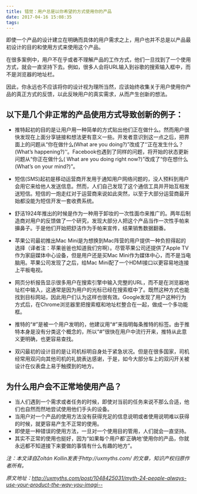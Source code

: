 ```yaml
---
title: 错觉：用户总是以你希望的方式使用你的产品
date: 2017-04-16 15:08:35
tags:
---
```




即使一个产品的设计建立在明确而具体的用户需求之上，用户也并不总是以产品最初设计的目的和使用方式来使用这个产品。

在很多案例中，用户不在乎或者不理解产品的工作方式，他们一旦找到了一个使用方式，就会一直坚持下去。例如，很多人会将URL输入到谷歌的搜索输入框中，而不是浏览器的地址栏。

<!--more-->

因此，你永远也不应该将你的设计视为理所当然，应该始终收集关于用户使用你产品的真正方式的反馈，以此反映用户的真实需求，从而产生创新的想法。

## 以下是几个非正常的产品使用方式导致创新的例子：

- 推特起初的目的是让用户用一种简单的方式贴出他们正在做什么。然而用户很快发现在上面分享链接和想法更有意义一些。开发者意识到这一点之后，把界面上的问题从“你在做什么(What are you doing?)”改成了‘‘正在发生什么？(What’s happening?)’‘。Facebook也遇到了同样的问题，将开始的状态更新问题从“你正在做什么( What are you doing right now?)”改成了“你在想什么(What’s on your mind?)”。


- 短信(SMS)起初是移动运营商开发用于通知用户网络问题的，没人预料到用户会用它来给他人发送信息。然而，人们自己发现了这个通信工具并开始互相发送短信。短信的一炮走红对于运营商来说如此突然，以至于大部分运营商最开始都没能为短信开发一套收费系统。
- 舒洁1924年推出的时候是作为一种用于卸妆的一次性面巾来推广的。两年后制造商对用户的反馈做了一个研究，发现大部分人把这个产品当作一次性手帕来擤鼻子。于是他们开始把舒洁作为手帕来宣传，结果销售数据翻番。
- 苹果公司最初推出Mac Mini是为想换到Mac阵营的用户提供一种负担得起的选择（译者注：苹果爸爸也知道我们穷啊）。尽管苹果公司还提供了Apple TV作为家庭媒体中心设备，但是用户还是买Mac Mini作为媒体中心，而不是当电脑用。苹果公司发现了之后，给Mac Mini配了一个HDMI接口以更容易地连接上平板电视。
- 网页分析报告显示很多用户在搜索引擎中输入完整的URL，而不是在浏览器地址栏中输入，这通常是因为用户的光标已经在搜索框中了。既然这种方式也能找到目标网站，因此用户们认为这样也很有效。Google发现了用户这种行为方式后，在Chrome浏览器里把搜索框和地址栏整合在一起，做成一个多功能框。
- 推特的“#”是被一个用户发明的，他建议用“#”来指明每条推特的标签。由于推特本身是没有分类这个概念的，所以“#”很快在用户中流行开来，推特从此意义更明确，也更容易查找。
- 双闪最初的设计目的是让司机标明自身处于紧急状况。但是在很多国家，司机经常用双闪向其他司机的礼貌表达感谢，于是，如今大部分车上的双闪开关被设计在仪表盘上易于触摸到的地方。

## 为什么用户会不正常地使用产品？

- 当人们遇到一个需求或者任务的时候，即使对当前的任务来说不那么合适，他们也自然而然地尝试使用他们手头的设备。
- 当用户对一个产品的使用方法没有获得充足的信息说明或者使用说明难以获得的时候，就更容易产生不正常的使用。
- 即使是一种错误的使用方法，一旦对一个使用目的管用，人们就会一直坚持。
- 其实不正常的使用也挺好，因为“如果每个用户都’正确地‘使用你的产品，你就永远都不知道接下来要做的事情有什么有趣的地方”。

*注：本文译自Zoltán Kollin发表于http://uxmyths.com/ 的文章，知识产权归原作者所有。*

*原文地址：http://uxmyths.com/post/1048425031/myth-24-people-always-use-your-product-the-way-you-imagi--*